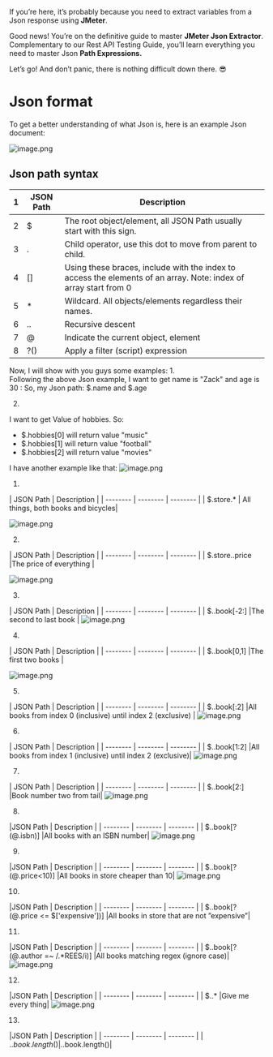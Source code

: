 If you’re here, it’s probably because you need to extract variables from a Json response using **JMeter**.

Good news! You’re on the definitive guide to master **JMeter Json Extractor**. Complementary to our Rest API Testing Guide, you’ll learn everything you need to master Json **Path Expressions.**

Let’s go! And don’t panic, there is nothing difficult down there. :sunglasses:

# Json format
To get a better understanding of what Json is, here is an example Json document: 

![image.png](https://images.viblo.asia/539b5d29-9e99-4f1e-a6db-220296bcc623.png)

## Json path syntax


|1| JSON Path| Description |
| -------- | -------- | -------- |
|2| $   | The root object/element, all JSON Path usually start with this sign.   | 
|3| .   | Child operator, use this dot to move from parent to child.  | 
|4| [] | Using these braces, include with the index to access the elements of an array. Note: index of array start from 0 | 
|5| * | Wildcard. All objects/elements regardless their names. | 
|6| .. | Recursive descent |
|7| @ | Indicate the current object, element |
|8| ?() | Apply a filter (script) expression |

Now, I will show with you guys some examples:
1.  
Following the above Json example, I want to get name is "Zack" and age is 30 :
So, my Json path: $.name and $.age

2. 
I want to get Value of hobbies. So:
* $.hobbies[0] will return value "music"
* $.hobbies[1] will return value "football"
* $.hobbies[2] will return value "movies"

I have another example like that:
![image.png](https://images.viblo.asia/54576005-4f76-4675-a356-66d220e13734.png)


1. 
| JSON Path | Description |
| -------- | -------- | -------- |
| $.store.*     | All things, both books and bicycles|

![image.png](https://images.viblo.asia/fcf1e233-83f8-420f-8e79-026c670a586b.png)

2.
| JSON Path | Description |
| -------- | -------- | -------- |
| $.store..price   |The price of everything |

![image.png](https://images.viblo.asia/c43c6f06-214d-4747-99f2-8235c209f037.png)

3.
| JSON Path | Description |
| -------- | -------- | -------- |
| $..book[-2:]   |The second to last book |
![image.png](https://images.viblo.asia/bf8ac65a-771c-4911-ab09-8e2b610396a0.png)

4.
| JSON Path | Description |
| -------- | -------- | -------- |
| $..book[0,1]   |The first two books |

![image.png](https://images.viblo.asia/55ce37c7-39e0-47a9-b8bf-053dd21802a6.png)

5.
| JSON Path | Description |
| -------- | -------- | -------- |
| $..book[:2]   |All books from index 0 (inclusive) until index 2 (exclusive) |
![image.png](https://images.viblo.asia/16717090-90e4-4e86-a9b4-e0b3d697f5cb.png)

6.
| JSON Path | Description |
| -------- | -------- | -------- |
| $..book[1:2]   |All books from index 1 (inclusive) until index 2 (exclusive)|
![image.png](https://images.viblo.asia/aa691faa-9d53-4bad-9d79-6117a11a2993.png)

7.
| JSON Path | Description |
| -------- | -------- | -------- |
| $..book[2:]   |Book number two from tail|
![image.png](https://images.viblo.asia/15a53351-ec80-4047-84e8-9a24ea445de5.png)

8.
 |JSON Path | Description |
| -------- | -------- | -------- |
| $..book[?(@.isbn)]  |All books with an ISBN number|
![image.png](https://images.viblo.asia/36dbc89e-399c-4e60-93e9-0bda5a7b264a.png)

9.
|JSON Path | Description |
| -------- | -------- | -------- |
| $..book[?(@.price<10)] |All books in store cheaper than 10|
![image.png](https://images.viblo.asia/2a439316-0a0b-4ac6-88d1-9387df917cd0.png)

10.
|JSON Path | Description |
| -------- | -------- | -------- |
|  $..book[?(@.price <= $['expensive'])]  |All books in store that are not ”expensive”|

11.
|JSON Path | Description |
| -------- | -------- | -------- |
| $..book[?(@.author =~ /.*REES/i)]  |All books matching regex (ignore case)|
![image.png](https://images.viblo.asia/96c616c4-42df-4191-ac8d-80bf5330b445.png)

12.
|JSON Path | Description |
| -------- | -------- | -------- |
| $..* |Give me every thing|
![image.png](https://images.viblo.asia/5cd70f16-4222-4ee2-95e6-9ee54eb65207.png)

13.
|JSON Path | Description |
| -------- | -------- | -------- |
| $..book.length() |$..book.length()|